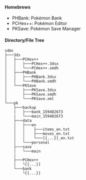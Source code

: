 #### Homebrews
- PHBank: Pokémon Bank
- PCHex++: Pokémon Editor
- PKSave: Pokémon Save Manager

#### Directory/File Tree
```
sdmc
├───3ds
│   ├───PCHex++
│   │   ├───PCHex++.3dsx
│   │   └───PCHex++.smdh
│   ├───PHBank
│   │   ├───PHBank.3dsx
│   │   └───PHBank.smdh
│   └───PKSave
│       ├───PKSave.3dsx
│       ├───PKSave.smdh
│       └───PKSave.xml
└───pk
    ├───backup
    |   ├───bank_159482673
    |   └───main_159482673
    ├───data
    │   ├───en
    │   │    ├───items_en.txt
    │   │    ├───moves_en.txt
    │   │    └───[{...}]_en.txt
    │   └───personal
    ├───save
    │   └───main
    |
    ├───PCHex++
    │   └[{...}]
    └───bank
        └[{...}]
```
